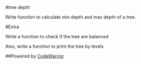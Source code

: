 #tree depth

Write function to calculate min depth and max depth of a tree.

#Extra

Write a function to check if the tree are balanced

Also, write a function to print the tree by levels

##Powered by [CodeWarrior](http://code-warrior.herokuapp.com)
